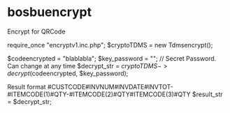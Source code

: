 # bosbuencrypt
Encrypt for QRCode


require_once "encryptv1.inc.php";
$cryptoTDMS = new Tdmsencrypt();

$codeencrypted = "blablabla";
$key_password = ""; // Secret Password. Can change at any time
$decrypt_str = $cryptoTDMS->decrypt($codeencrypted, $key_password);

Result format
#CUSTCODE#INVNUM#INVDATE#INVTOT-#ITEMCODE(1)#QTY-#ITEMCODE(2)#QTY#ITEMCODE(3)#QTY
$result_str = $decrypt_str;

